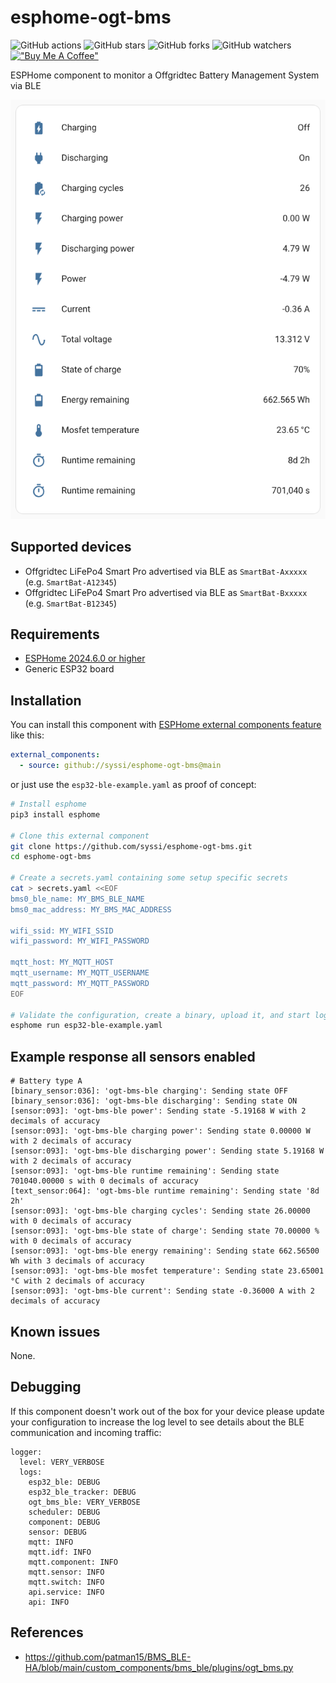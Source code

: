 # esphome-ogt-bms

![GitHub actions](https://github.com/syssi/esphome-ogt-bms/actions/workflows/ci.yaml/badge.svg)
![GitHub stars](https://img.shields.io/github/stars/syssi/esphome-ogt-bms)
![GitHub forks](https://img.shields.io/github/forks/syssi/esphome-ogt-bms)
![GitHub watchers](https://img.shields.io/github/watchers/syssi/esphome-ogt-bms)
[!["Buy Me A Coffee"](https://img.shields.io/badge/buy%20me%20a%20coffee-donate-yellow.svg)](https://www.buymeacoffee.com/syssi)

ESPHome component to monitor a Offgridtec Battery Management System via BLE

![Lovelace entities card](lovelace-entities-card.png "Lovelace entities card")

## Supported devices

* Offgridtec LiFePo4 Smart Pro advertised via BLE as `SmartBat-Axxxxx` (e.g. `SmartBat-A12345`)
* Offgridtec LiFePo4 Smart Pro advertised via BLE as `SmartBat-Bxxxxx` (e.g. `SmartBat-B12345`)

## Requirements

* [ESPHome 2024.6.0 or higher](https://github.com/esphome/esphome/releases)
* Generic ESP32 board

## Installation

You can install this component with [ESPHome external components feature](https://esphome.io/components/external_components.html) like this:
```yaml
external_components:
  - source: github://syssi/esphome-ogt-bms@main
```

or just use the `esp32-ble-example.yaml` as proof of concept:

```bash
# Install esphome
pip3 install esphome

# Clone this external component
git clone https://github.com/syssi/esphome-ogt-bms.git
cd esphome-ogt-bms

# Create a secrets.yaml containing some setup specific secrets
cat > secrets.yaml <<EOF
bms0_ble_name: MY_BMS_BLE_NAME
bms0_mac_address: MY_BMS_MAC_ADDRESS

wifi_ssid: MY_WIFI_SSID
wifi_password: MY_WIFI_PASSWORD

mqtt_host: MY_MQTT_HOST
mqtt_username: MY_MQTT_USERNAME
mqtt_password: MY_MQTT_PASSWORD
EOF

# Validate the configuration, create a binary, upload it, and start logs
esphome run esp32-ble-example.yaml

```

## Example response all sensors enabled

```
# Battery type A
[binary_sensor:036]: 'ogt-bms-ble charging': Sending state OFF
[binary_sensor:036]: 'ogt-bms-ble discharging': Sending state ON
[sensor:093]: 'ogt-bms-ble power': Sending state -5.19168 W with 2 decimals of accuracy
[sensor:093]: 'ogt-bms-ble charging power': Sending state 0.00000 W with 2 decimals of accuracy
[sensor:093]: 'ogt-bms-ble discharging power': Sending state 5.19168 W with 2 decimals of accuracy
[sensor:093]: 'ogt-bms-ble runtime remaining': Sending state 701040.00000 s with 0 decimals of accuracy
[text_sensor:064]: 'ogt-bms-ble runtime remaining': Sending state '8d 2h'
[sensor:093]: 'ogt-bms-ble charging cycles': Sending state 26.00000  with 0 decimals of accuracy
[sensor:093]: 'ogt-bms-ble state of charge': Sending state 70.00000 % with 0 decimals of accuracy
[sensor:093]: 'ogt-bms-ble energy remaining': Sending state 662.56500 Wh with 3 decimals of accuracy
[sensor:093]: 'ogt-bms-ble mosfet temperature': Sending state 23.65001 °C with 2 decimals of accuracy
[sensor:093]: 'ogt-bms-ble current': Sending state -0.36000 A with 2 decimals of accuracy
```

## Known issues

None.

## Debugging

If this component doesn't work out of the box for your device please update your configuration to increase the log level to see details about the BLE communication and incoming traffic:

```
logger:
  level: VERY_VERBOSE
  logs:
    esp32_ble: DEBUG
    esp32_ble_tracker: DEBUG
    ogt_bms_ble: VERY_VERBOSE
    scheduler: DEBUG
    component: DEBUG
    sensor: DEBUG
    mqtt: INFO
    mqtt.idf: INFO
    mqtt.component: INFO
    mqtt.sensor: INFO
    mqtt.switch: INFO
    api.service: INFO
    api: INFO
```

## References

* https://github.com/patman15/BMS_BLE-HA/blob/main/custom_components/bms_ble/plugins/ogt_bms.py
